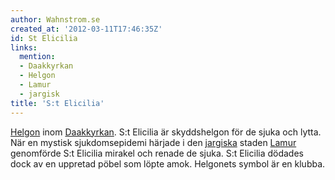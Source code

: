 ```yaml
---
author: Wahnstrom.se
created_at: '2012-03-11T17:46:35Z'
id: St Elicilia
links:
  mention:
  - Daakkyrkan
  - Helgon
  - Lamur
  - jargisk
title: 'S:t Elicilia'
---
```


[Helgon] inom [Daakkyrkan]. S:t Elicilia är skyddshelgon för de sjuka och lytta. När en mystisk
sjukdomsepidemi härjade i den [jargiska] staden [Lamur] genomförde S:t Elicilia mirakel och renade
de sjuka. S:t Elicilia dödades dock av en uppretad pöbel som löpte amok. Helgonets symbol är en
klubba.

  [Helgon]: Helgon
  [Daakkyrkan]: Daakkyrkan
  [jargiska]: jargisk
  [Lamur]: Lamur